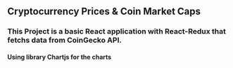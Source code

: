 ## Cryptocurrency Prices & Coin Market Caps

### This Project is a basic React application with React-Redux that fetchs data from CoinGecko API.

#### Using library Chartjs for the charts

